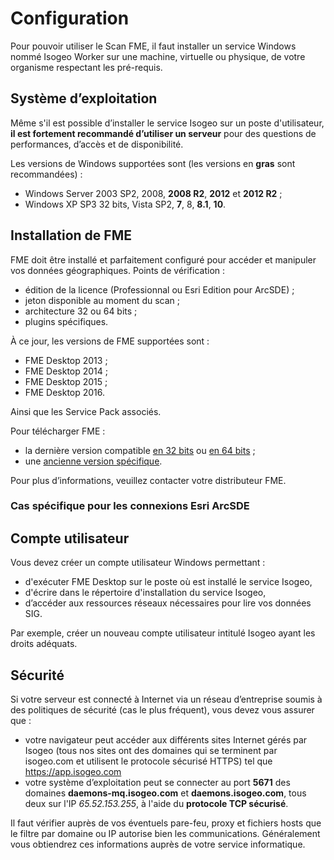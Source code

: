 # Configuration

Pour pouvoir utiliser le Scan FME, il faut installer un service Windows nommé Isogeo Worker sur une machine, virtuelle ou physique, de votre organisme respectant les pré-requis.

## Système d’exploitation

Même s'il est possible d’installer le service Isogeo sur un poste d'utilisateur, **il est fortement recommandé d’utiliser un serveur** pour des questions de performances, d’accès et de disponibilité.

Les versions de Windows supportées sont (les versions  en **gras** sont recommandées) :
* Windows Server 2003 SP2, 2008, **2008 R2**, **2012** et **2012 R2** ;
* Windows XP SP3 32 bits, Vista SP2, **7**, 8, **8.1**, **10**.

## Installation de FME

FME doit être installé et parfaitement configuré pour accéder et manipuler vos données géographiques. Points de vérification :
* édition de la licence (Professionnal ou Esri Edition pour ArcSDE)  ;
* jeton disponible au moment du scan ;
* architecture 32 ou 64 bits ;
* plugins spécifiques.

À ce jour, les versions de FME supportées sont :
* FME Desktop 2013 ;
* FME Desktop 2014 ;
* FME Desktop 2015 ;
* FME Desktop 2016.

Ainsi que les Service Pack associés.

Pour télécharger FME :
* la dernière version compatible [en 32 bits](https://s3.amazonaws.com/downloads.safe.com/fme/2015/fme-desktop-2015.1.3-win-x86.msi) ou [en 64 bits](https://s3.amazonaws.com/downloads.safe.com/fme/2015/fme-desktop-2015.1.3-win-x64.msi) ;
* une [ancienne version spécifique](https://www.safe.com/support/support-resources/fme-downloads/archived/).

Pour plus d’informations, veuillez contacter votre distributeur FME.

### Cas spécifique pour les connexions Esri ArcSDE



## Compte utilisateur

Vous devez créer un compte utilisateur Windows permettant :

* d'exécuter FME Desktop sur le poste où est installé le service Isogeo,
* d'écrire dans le répertoire d'installation du service Isogeo,
* d’accéder aux ressources réseaux nécessaires pour lire vos données SIG.

Par exemple, créer un nouveau compte utilisateur intitulé Isogeo ayant les droits adéquats.

## Sécurité

Si votre serveur est connecté à Internet via un réseau d’entreprise soumis à des politiques de sécurité (cas le plus fréquent), vous devez vous assurer que :

* votre navigateur peut accéder aux différents sites Internet gérés par Isogeo (tous nos sites ont des domaines qui se terminent par isogeo.com et utilisent le protocole sécurisé HTTPS) tel que https://app.isogeo.com
* votre système d’exploitation peut se connecter au port **5671** des domaines **daemons-mq.isogeo.com** et **daemons.isogeo.com**, tous deux sur l'IP *65.52.153.255*, à l'aide du **protocole TCP sécurisé**.

Il faut vérifier auprès de vos éventuels pare-feu, proxy et fichiers hosts que le filtre par domaine ou  IP autorise bien les communications. Généralement vous obtiendrez ces informations auprès de votre service informatique.
